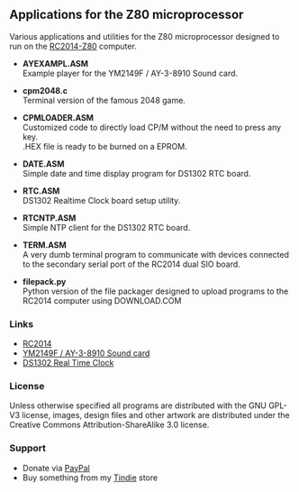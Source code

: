 ## Applications for the Z80 microprocessor

Various applications and utilities for the Z80 microprocessor designed to run on the [RC2014-Z80](http://http://rc2014.co.uk/) computer.

 * **AYEXAMPL.ASM**  
   Example player for the YM2149F / AY-3-8910 Sound card.  
 * **cpm2048.c**  
   Terminal version of the famous 2048 game.  
 * **CPMLOADER.ASM**  
   Customized code to directly load CP/M without the need to press any key.  
   .HEX file is ready to be burned on a EPROM.  
 * **DATE.ASM**  
   Simple date and time display program for DS1302 RTC board.  
 * **RTC.ASM**  
   DS1302 Realtime Clock board setup utility.  
 * **RTCNTP.ASM**  
   Simple NTP client for the DS1302 RTC board.  
 * **TERM.ASM**  
   A very dumb terminal program to communicate with devices connected to the secondary serial port of the RC2014 dual SIO board.  

 * **filepack.py**  
   Python version of the file packager designed to upload programs to the RC2014 computer using DOWNLOAD.COM  

### Links

 * [RC2014](http://http://rc2014.co.uk/)
 * [YM2149F / AY-3-8910 Sound card](https://github.com/electrified/rc2014-ym2149)
 * [DS1302 Real Time Clock](https://github.com/electrified/rc2014-ds1302-rtc)

### License

Unless otherwise specified all programs are distributed with the GNU GPL-V3 license, images, design files and other artwork
are distributed under the Creative Commons Attribution-ShareAlike 3.0 license.

### Support

 * Donate via [PayPal](https://www.paypal.me/maccasoft/5eur)  
 * Buy something from my [Tindie](https://www.tindie.com/stores/maccasoft/) store  

